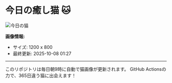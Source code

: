 # 今日の癒し猫 🐱

![今日の猫](https://cdn2.thecatapi.com/images/tp0nHtyze.jpg)

**画像情報:**
- サイズ: 1200 x 800
- 最終更新: 2025-10-08 01:27

---

このリポジトリは毎日朝9時に自動で猫画像が更新されます。
GitHub Actionsの力で、365日違う猫に出会えます！

